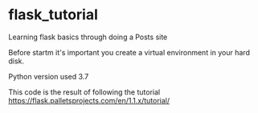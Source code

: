 # flask_tutorial
Learning flask basics through doing a Posts site

Before startm it's important you create a virtual environment in your hard disk. 

Python version used 3.7

This code is the result of following the tutorial <a>https://flask.palletsprojects.com/en/1.1.x/tutorial/</a> 
